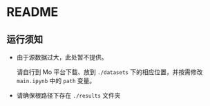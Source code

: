 # README

## 运行须知

- 由于源数据过大，此处暂不提供。

    请自行到 Mo 平台下载、放到 `./datasets` 下的相应位置，并按需修改 `main.ipynb` 中的 `path` 变量。

- 请确保根路径下存在 `./results` 文件夹

